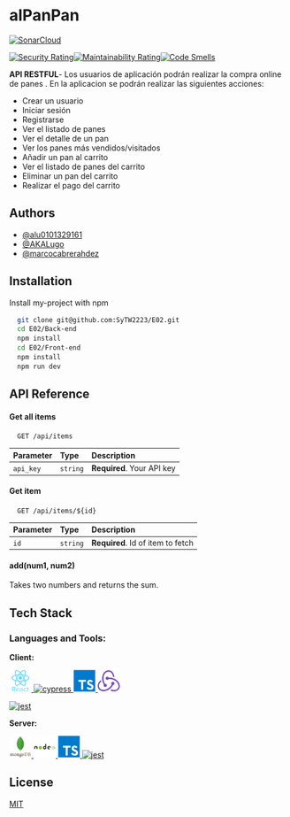 # alPanPan
[![SonarCloud](https://sonarcloud.io/images/project_badges/sonarcloud-black.svg)](https://sonarcloud.io/summary/new_code?id=SyTW2223_E02)

[![Security Rating](https://sonarcloud.io/api/project_badges/measure?project=SyTW2223_E02&metric=security_rating)](https://sonarcloud.io/summary/new_code?id=SyTW2223_E02)[![Maintainability Rating](https://sonarcloud.io/api/project_badges/measure?project=SyTW2223_E02&metric=sqale_rating)](https://sonarcloud.io/summary/new_code?id=SyTW2223_E02)[![Code Smells](https://sonarcloud.io/api/project_badges/measure?project=SyTW2223_E02&metric=code_smells)](https://sonarcloud.io/summary/new_code?id=SyTW2223_E02)

__API RESTFUL__- Los usuarios de aplicación podrán realizar la compra online de panes .
En la aplicacion se podrán realizar las siguientes acciones:
- Crear un usuario
- Iniciar sesión
- Registrarse
- Ver el listado de panes
- Ver el detalle de un pan
- Ver los panes más vendidos/visitados
- Añadir un pan al carrito
- Ver el listado de panes del carrito
- Eliminar un pan del carrito
- Realizar el pago del carrito 



## Authors

- [@alu0101329161](https://www.github.com/alu0101329161)
- [@AKALugo](https://www.github.com/AKALugo)
- [@marcocabrerahdez](https://www.github.com/marcocabrerahdez)

## Installation

Install my-project with npm

```bash
  git clone git@github.com:SyTW2223/E02.git
  cd E02/Back-end
  npm install
  cd E02/Front-end
  npm install
  npm run dev
```
    
## API Reference

#### Get all items

```http
  GET /api/items
```

| Parameter | Type     | Description                |
| :-------- | :------- | :------------------------- |
| `api_key` | `string` | **Required**. Your API key |

#### Get item

```http
  GET /api/items/${id}
```

| Parameter | Type     | Description                       |
| :-------- | :------- | :-------------------------------- |
| `id`      | `string` | **Required**. Id of item to fetch |

#### add(num1, num2)

Takes two numbers and returns the sum.


## Tech Stack

<h3 align="left">Languages and Tools:</h3>

**Client:**
<p align="left"> 
<a href="https://reactjs.org/" target="__blank" rel="noreferrer"> <img src="https://raw.githubusercontent.com/devicons/devicon/master/icons/react/react-original-wordmark.svg" alt="react" width="40" height="40"/> 
</a> 
<a href="https://www.cypress.io" target="__blank" rel="noreferrer"> <img src="https://raw.githubusercontent.com/simple-icons/simple-icons/6e46ec1fc23b60c8fd0d2f2ff46db82e16dbd75f/icons/cypress.svg" alt="cypress" width="40" height="40"/> 
</a> 
<a href="https://www.typescriptlang.org/" target="__blank" rel="noreferrer"> <img src="https://raw.githubusercontent.com/devicons/devicon/master/icons/typescript/typescript-original.svg" alt="typescript" width="40" height="40"/> 
</a> 
<a href="https://redux.js.org" target="__blank" rel="noreferrer"> <img src="https://raw.githubusercontent.com/devicons/devicon/master/icons/redux/redux-original.svg" alt="redux" width="40" height="40"/> </a>
</p>
<a href="https://jestjs.io" target="__blank" rel="noreferrer"> <img src="https://www.vectorlogo.zone/logos/jestjsio/jestjsio-icon.svg" alt="jest" width="40" height="40"/> 
</a> 
</p>

**Server:** 
<p align="left"> 
<a href="https://www.mongodb.com/" target="__blank" rel="noreferrer"> <img src="https://raw.githubusercontent.com/devicons/devicon/master/icons/mongodb/mongodb-original-wordmark.svg" alt="mongodb" width="40" height="40"/> 
</a> 
<a href="https://nodejs.org" target="__blank" rel="noreferrer"> <img src="https://raw.githubusercontent.com/devicons/devicon/master/icons/nodejs/nodejs-original-wordmark.svg" alt="nodejs" width="40" height="40"/> 
</a> 
<a href="https://www.typescriptlang.org/" target="__blank" rel="noreferrer"> <img src="https://raw.githubusercontent.com/devicons/devicon/master/icons/typescript/typescript-original.svg" alt="typescript" width="40" height="40"/> 
</a> 
<a href="https://jestjs.io" target="_blank" rel="noreferrer"> <img src="https://www.vectorlogo.zone/logos/jestjsio/jestjsio-icon.svg" alt="jest" width="40" height="40"/> 
</a> 
</p>

## License

[MIT](https://choosealicense.com/licenses/mit/)

